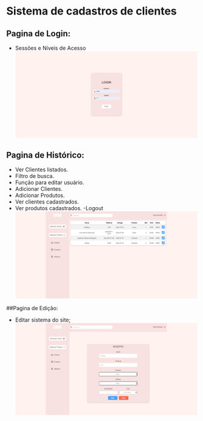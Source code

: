 # Sistema de cadastros de clientes

## Pagina de Login:
  - Sessões e Níveis de Acesso
![Pagina-Login](https://raw.githubusercontent.com/matiash26/Sistema-de-cadastros-de-clientes/main/fotos%20do%20sistema/login.png)

## Pagina de Histórico:
  - Ver Clientes listados.
  - Filtro de busca.
  - Função para editar usuário.
  - Adicionar Clientes.
  - Adicionar Produtos.
  - Ver clientes cadastrados.
  - Ver produtos cadastrados.
  -Logout
![Pagina-Historico](https://raw.githubusercontent.com/matiash26/Sistema-de-cadastros-de-clientes/main/fotos%20do%20sistema/historico.png)

##Pagina de Edição:
  - Editar sistema do site;
![Pagina-Edicao](https://raw.githubusercontent.com/matiash26/Sistema-de-cadastros-de-clientes/main/fotos%20do%20sistema/Editar.png)

